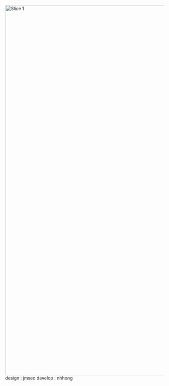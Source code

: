 <img width="1172" alt="Slice 1" src="https://github.com/ji-minseo/emoji-mbti/assets/58129595/aabfe331-4d07-44a4-b42f-1c046fe993f8">
design : jmseo
develop : nhhong
